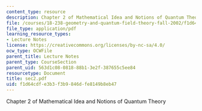 ```yaml
---
content_type: resource
description: Chapter 2 of Mathematical Idea and Notions of Quantum Theory
file: /courses/18-238-geometry-and-quantum-field-theory-fall-2002/f1d64cdfe3b3f3b9846dfe8149b8eb47_sec2.pdf
file_type: application/pdf
learning_resource_types:
- Lecture Notes
license: https://creativecommons.org/licenses/by-nc-sa/4.0/
ocw_type: OCWFile
parent_title: Lecture Notes
parent_type: CourseSection
parent_uid: 563d1c08-0818-88b1-3e2f-387655c5ee84
resourcetype: Document
title: sec2.pdf
uid: f1d64cdf-e3b3-f3b9-846d-fe8149b8eb47
---
```

Chapter 2 of Mathematical Idea and Notions of Quantum Theory